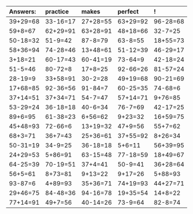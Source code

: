 | Answers: | practice | makes | perfect | ! |
| :--- | :--- | :--- | :--- | :--- |
| 39+29=68 | 33-16=17 | 27+28=55 | 63+29=92 | 96-28=68 | 
| 59+8=67 | 62+29=91 | 63+28=91 | 48+18=66 | 32-7=25 | 
| 50-18=32 | 51-9=42 | 87-8=79 | 63-8=55 | 18+55=73 | 
| 58+36=94 | 74-28=46 | 13+48=61 | 51-12=39 | 46-29=17 | 
| 3+18=21 | 60-17=43 | 60-41=19 | 73-64=9 | 42-18=24 | 
| 51-5=46 | 80-72=8 | 17+8=25 | 92-66=26 | 81-57=24 | 
| 28-19=9 | 33+58=91 | 30-2=28 | 49+19=68 | 90-21=69 | 
| 17+68=85 | 92-36=56 | 91-84=7 | 60-25=35 | 74-68=6 | 
| 37+14=51 | 37+34=71 | 54-7=47 | 57+14=71 | 9+76=85 | 
| 53-29=24 | 36-18=18 | 40-6=34 | 76-7=69 | 42-17=25 | 
| 89+6=95 | 61-38=23 | 6+56=62 | 9+23=32 | 16+59=75 | 
| 45+48=93 | 72-66=6 | 13+19=32 | 47+9=56 | 55+7=62 | 
| 68+3=71 | 36+7=43 | 25+36=61 | 37+55=92 | 8+26=34 | 
| 50-31=19 | 34-9=25 | 36-18=18 | 5+6=11 | 56+39=95 | 
| 24+29=53 | 5+86=91 | 63-15=48 | 77-18=59 | 18+49=67 | 
| 64-25=39 | 70-19=51 | 37+4=41 | 50-9=41 | 36+28=64 | 
| 56+5=61 | 8+73=81 | 9+13=22 | 9+17=26 | 5+88=93 | 
| 93-87=6 | 4+89=93 | 35+36=71 | 74+19=93 | 44+27=71 | 
| 29+46=75 | 84-48=36 | 94-16=78 | 19+35=54 | 14+8=22 | 
| 77+14=91 | 49+7=56 | 40-14=26 | 73-9=64 | 82-8=74 | 
